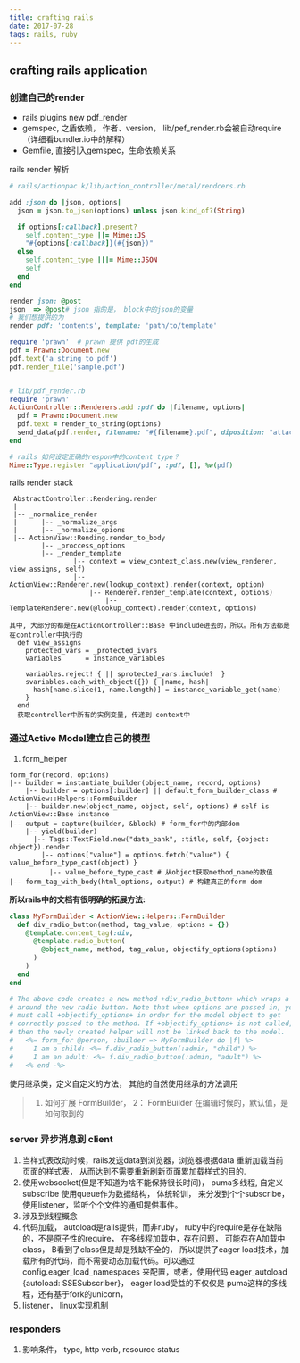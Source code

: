 ```yaml
---
title: crafting rails
date: 2017-07-28
tags: rails, ruby
---
```

crafting rails application
--------

### 创建自己的render

  * rails plugins new pdf_render
  * gemspec, 之盾依赖， 作者、version， lib/pef_render.rb会被自动require（详细看bundler.io中的解释）
  * Gemfile, 直接引入gemspec，生命依赖关系

  rails render 解析

  ```ruby
  # rails/actionpac k/lib/action_controller/metal/rendcers.rb

  add :json do |json, options|
    json = json.to_json(options) unless json.kind_of?(String)

    if options[:callback].present?
      self.content_type ||= Mime::JS
      "#{options[:callback]}(#{json})"
    else
      self.content_type |||= Mime::JSON
      self
    end
  end

  render json: @post
  json  => @post# json 指的是， block中的json的变量
  # 我们想提供的为
  render pdf: 'contents', template: 'path/to/template'

  require 'prawn'  # prawn 提供 pdf的生成
  pdf = Prawn::Document.new
  pdf.text('a string to pdf')
  pdf.render_file('sample.pdf')


  # lib/pdf_render.rb
  require 'prawn'
  ActionController::Renderers.add :pdf do |filename, options|
    pdf = Prawn::Document.new
    pdf.text = render_to_string(options)
    send_data(pdf.render, filename: "#{filename}.pdf", diposition: "attachment")
  end

  # rails 如何设定正确的respon中的content type？
  Mime::Type.register "application/pdf", :pdf, [], %w(pdf)
  ```

  rails render stack

  ```text
   AbstractController::Rendering.render
   |
   |-- _normalize_render
   |      |-- _normalize_args
   |      |-- _normalize_opions
   |-- ActionView::Rending.render_to_body
          |-- _proccess_options
          |-- _render_template
                  |-- context = view_context_class.new(view_renderer, view_assigns, self)
                  |-- ActionView::Renderer.new(lookup_context).render(context, option)
                      |-- Renderer.render_template(context, options)
                          |-- TemplateRenderer.new(@lookup_context).render(context, options)

  其中, 大部分的都是在ActionController::Base 中include进去的，所以。所有方法都是在controller中执行的
    def view_assigns
      protected_vars = _protected_ivars
      variables      = instance_variables

      variables.reject! { || sprotected_vars.include?  }
      svariables.each_with_object({}) { |name, hash|
        hash[name.slice(1, name.length)] = instance_variable_get(name)
      }
    end
    获取controller中所有的实例变量, 传递到 context中
  ```

### 通过Active Model建立自己的模型

  1. form_helper

  ```
  form_for(record, options)
  |-- builder = instantiate_builder(object_name, record, options)
      |-- builder = options[:builder] || default_form_builder_class # ActionView::Helpers::FormBuilder
      |-- builder.new(object_name, object, self, options) # self is ActionView::Base instance
  |-- output = capture(builder, &block) # form_for中的内部dom
      |-- yield(builder)
        |-- Tags::TextField.new("data_bank", :title, self, {object: object}).render
          |-- options["value"] = options.fetch("value") { value_before_type_cast(object) }
            |-- value_before_type_cast # 从object获取method_name的数值
  |-- form_tag_with_body(html_options, output) # 构建真正的form dom
  ```

  **所以rails中的文档有很明确的拓展方法:**

  ```ruby
  class MyFormBuilder < ActionView::Helpers::FormBuilder
    def div_radio_button(method, tag_value, options = {})
      @template.content_tag(:div,
        @template.radio_button(
          @object_name, method, tag_value, objectify_options(options)
        )
      )
    end
  end

  # The above code creates a new method +div_radio_button+ which wraps a div
  # around the new radio button. Note that when options are passed in, you
  # must call +objectify_options+ in order for the model object to get
  # correctly passed to the method. If +objectify_options+ is not called,
  # then the newly created helper will not be linked back to the model.
  #   <%= form_for @person, :builder => MyFormBuilder do |f| %>
  #     I am a child: <%= f.div_radio_button(:admin, "child") %>
  #     I am an adult: <%= f.div_radio_button(:admin, "adult") %>
  #   <% end -%>

  ```

  使用继承类，定义自定义的方法， 其他的自然使用继承的方法调用

> 1. 如何扩展 FormBuilder， 2： FormBuilder 在编辑时候的，默认值，是如何取到的


### server 异步消息到 client
  1. 当样式表改动时候，rails发送data到浏览器，浏览器根据data 重新加载当前页面的样式表， 从而达到不需要重新刷新页面累加载样式的目的.
  2. 使用websocket(但是不知道为啥不能保持很长时间)， puma多线程, 自定义subscribe 使用queue作为数据结构， 体统轮训， 来分发到个个subscribe， 使用listener，监听个个文件的通知提供事件。
  3. 涉及到线程概念
  4. 代码加载， autoload是rails提供，而非ruby， ruby中的require是存在缺陷的，不是原子性的require， 在多线程加载中，存在问题， 可能存在A加载中class， B看到了class但是却是残缺不全的， 所以提供了eager load技术，加载所有的代码，而不需要动态加载代码。可以通过config.eager_load_namespaces 来配置，或者，使用代码 eager_autoload {autoload: SSESubscriber}， eager load受益的不仅仅是 puma这样的多线程，还有基于fork的unicorn，
  5. listener， linux实现机制

### responders
  1. 影响条件， type, http verb, resource status
